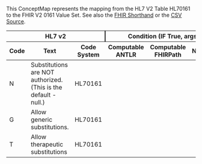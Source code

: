 
This ConceptMap represents the mapping from the HL7 V2 Table HL70161 to the FHIR V2 0161 Value Set. See also the <a href='https://github.com/HL7/v2-to-fhir/blob/master/input/fsh/Table HL70161 to V2 0161.fsh'>FHIR Shorthand</a> or the <a href='https://github.com/HL7/v2-to-fhir/blob/master/mappings/codesystems/HL7 Concept Map_ AllowSubstitution - Sheet1.csv'>CSV Source</a>.
<table class='grid'><thead>
<tr><th colspan='3' style='border-right: 2px solid black;'>HL7 v2</th><th colspan='3' style='border-right: 2px solid black;'>Condition (IF True, args)</th><th colspan='4'>HL7 FHIR</th><th rowspan='2'>Comments</th></tr>
<tr><th>Code</th><th>Text</th><th>Code System</th><th>Computable ANTLR</th><th>Computable FHIRPath</th><th>Narrative</th><th>Code</th><th>Proposed Extension</th><th>Display</th><th>Code System</th></tr></thead>
<tbody>
<tr><td>N</td><td>Substitutions are NOT authorized.  (This is the default - null.)</td><td style='border-right: 2px'>HL70161</td><td style='border-right: 2px'></td><td style='border-right: 2px'></td><td style='border-right: 2px'></td><td>N</td><td style='border-right: 2px'></td><td>Substitutions are NOT authorized.  (This is the default - null.)</td><td><a href='https://hl7.org/fhir/R4/v2/0161/index.html'>http://terminology.hl7.org/CodeSystem/v2-0161</a></td><td style='border-right: 2px'></td></tr>
<tr><td>G</td><td>Allow generic substitutions.</td><td style='border-right: 2px'>HL70161</td><td style='border-right: 2px'></td><td style='border-right: 2px'></td><td style='border-right: 2px'></td><td>G</td><td style='border-right: 2px'></td><td>Allow generic substitutions.</td><td><a href='https://hl7.org/fhir/R4/v2/0161/index.html'>http://terminology.hl7.org/CodeSystem/v2-0161</a></td><td style='border-right: 2px'></td></tr>
<tr><td>T</td><td>Allow therapeutic substitutions</td><td style='border-right: 2px'>HL70161</td><td style='border-right: 2px'></td><td style='border-right: 2px'></td><td style='border-right: 2px'></td><td>T</td><td style='border-right: 2px'></td><td>Allow therapeutic substitutions</td><td><a href='https://hl7.org/fhir/R4/v2/0161/index.html'>http://terminology.hl7.org/CodeSystem/v2-0161</a></td><td style='border-right: 2px'></td></tr>
</tbody></table>

